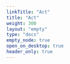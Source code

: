 ```yaml
---
linkTitle: "Act"
title: "Act"
weight: 300
layout: "empty"
type: "docs"
empty_node: true
open_on_desktop: true
header_only: true
---
```

